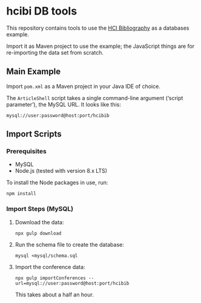 # hcibi DB tools

This repository contains tools to use the [HCI Bibliography](http://hcibib.org) as a databases example.

Import it as Maven project to use the example; the JavaScript things are for re-importing the data set from scratch.

## Main Example

Import `pom.xml` as a Maven project in your Java IDE of choice.

The `ArticleShell` script takes a single command-line argument (‘script parameter’), the MySQL URL.  It looks like this:

    mysql://user:password@host:port/hcibib

## Import Scripts

### Prerequisites

- MySQL
- Node.js (tested with version 8.x LTS)

To install the Node packages in use, run:

    npm install

### Import Steps (MySQL)

1.  Download the data:

        npx gulp download

2.  Run the schema file to create the database:

        mysql <mysql/schema.sql

2.  Import the conference data:

        npx gulp importConferences --url=mysql://user:password@host:port/hcibib

    This takes about a half an hour.